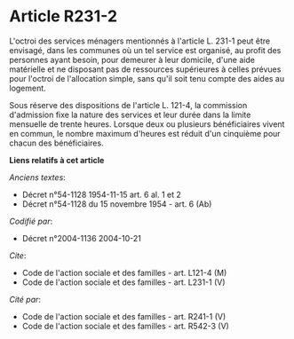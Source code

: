 # Article R231-2

L'octroi des services ménagers mentionnés à l'article L. 231-1 peut être envisagé, dans les communes où un tel service est
organisé, au profit des personnes ayant besoin, pour demeurer à leur domicile, d'une aide matérielle et ne disposant pas de
ressources supérieures à celles prévues pour l'octroi de l'allocation simple, sans qu'il soit tenu compte des aides au
logement.

Sous réserve des dispositions de l'article L. 121-4, la commission d'admission fixe la nature des services et leur durée dans
la limite mensuelle de trente heures. Lorsque deux ou plusieurs bénéficiaires vivent en commun, le nombre maximum d'heures
est réduit d'un cinquième pour chacun des bénéficiaires.

**Liens relatifs à cet article**

_Anciens textes_:

  - Décret n°54-1128 1954-11-15 art. 6 al. 1 et 2
  - Décret n°54-1128 du 15 novembre 1954 - art. 6 (Ab)

_Codifié par_:

  - Décret n°2004-1136 2004-10-21

_Cite_:

  - Code de l'action sociale et des familles - art. L121-4 (M)
  - Code de l'action sociale et des familles - art. L231-1 (V)

_Cité par_:

  - Code de l'action sociale et des familles - art. R241-1 (V)
  - Code de l'action sociale et des familles - art. R542-3 (V)
